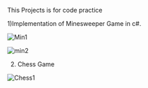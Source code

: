 This Projects is for code practice 

1)Implementation of Minesweeper Game in c#.

![Min1](https://github.com/devcode369/CodingChallenge/assets/112822009/1775aad6-3cbf-4db7-9de8-887e303ed10c)

![min2](https://github.com/devcode369/CodingChallenge/assets/112822009/a64802c2-10cf-49a4-a0b7-15509d3527a8)

2) Chess Game
   
![Chess1](https://github.com/devcode369/CodingChallenge/assets/112822009/9956bd05-d899-42c9-9102-797ae96a4b6b)
